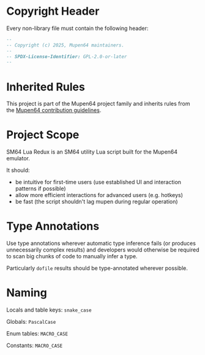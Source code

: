 # Copyright Header

Every non-library file must contain the following header:

```lua
--
-- Copyright (c) 2025, Mupen64 maintainers.
--
-- SPDX-License-Identifier: GPL-2.0-or-later
--
```

# Inherited Rules

This project is part of the Mupen64 project family and inherits rules from the [Mupen64 contribution guidelines](https://github.com/mkdasher/mupen64-rr-lua-/wiki/Contributing).

# Project Scope

SM64 Lua Redux is an SM64 utility Lua script built for the Mupen64 emulator.

It should:

- be intuitive for first-time users (use established UI and interaction patterns if possible)
- allow more efficient interactions for advanced users (e.g. hotkeys)
- be fast (the script shouldn't lag mupen during regular operation)

# Type Annotations

Use type annotations wherever automatic type inference fails (or produces unnecessarily complex results) and developers would otherwise be required to scan big chunks of code to manually infer a type.

Particularly `dofile` results should be type-annotated wherever possible.

# Naming

Locals and table keys: `snake_case`

Globals: `PascalCase`

Enum tables: `MACRO_CASE`

Constants: `MACRO_CASE`
